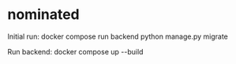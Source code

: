 # nominated

Initial run:
docker compose run backend python manage.py migrate

Run backend:
docker compose up --build
